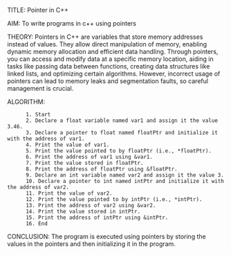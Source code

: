 TITLE: Pointer in C++

AIM: To write programs in c++ using pointers 

THEORY:  Pointers in C++ are variables that store memory addresses instead of values.
They allow direct manipulation of memory, enabling dynamic memory allocation and efficient data handling.
Through pointers, you can access and modify data at a specific memory location, 
aiding in tasks like passing data between functions, creating data structures like linked lists, and optimizing certain algorithms. 
However, incorrect usage of pointers can lead to memory leaks and segmentation faults, so careful management is crucial.

ALGORITHM:

          1. Start
          2. Declare a float variable named var1 and assign it the value 3.46.
          3. Declare a pointer to float named floatPtr and initialize it with the address of var1.
          4. Print the value of var1.
          5. Print the value pointed to by floatPtr (i.e., *floatPtr).
          6. Print the address of var1 using &var1.
          7. Print the value stored in floatPtr.
          8. Print the address of floatPtr using &floatPtr.
          9. Declare an int variable named var2 and assign it the value 3.
          10. Declare a pointer to int named intPtr and initialize it with the address of var2.
          11. Print the value of var2.
          12. Print the value pointed to by intPtr (i.e., *intPtr).
          13. Print the address of var2 using &var2.
          14. Print the value stored in intPtr.
          15. Print the address of intPtr using &intPtr.
          16. End

CONCLUSION:  The program is executed using pointers by storing the values in the pointers and then initializing it in the program. 

